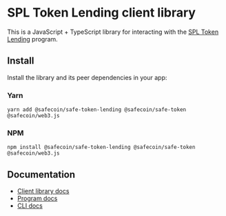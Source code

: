 # SPL Token Lending client library

This is a JavaScript + TypeScript library for interacting with the [SPL Token Lending](https://github.com/fair-exchange/safecoin-program-library/tree/master/token-lending) program.

## Install

Install the library and its peer dependencies in your app:

### Yarn
```shell
yarn add @safecoin/safe-token-lending @safecoin/safe-token @safecoin/web3.js
```

### NPM
```shell
npm install @safecoin/safe-token-lending @safecoin/safe-token @safecoin/web3.js
```

## Documentation

- [Client library docs](https://solana-labs.github.io/safecoin-program-library/token-lending/)
- [Program docs](https://github.com/fair-exchange/safecoin-program-library/tree/master/token-lending)
- [CLI docs](https://github.com/fair-exchange/safecoin-program-library/tree/master/token-lending/cli)

